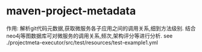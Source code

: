 # maven-project-metadata
作用: 解析git代码元数据,获取微服务各子应用之间的调用关系,细到方法级别. 结合neo4j等图数据库可对微服务的调用关系,频次,架构评分等进行分析.
see ./projectmeta-executor/src/test/resources/test-example1.yml
